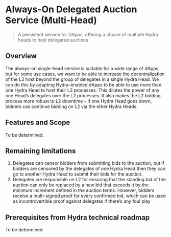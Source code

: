 # Always-On Delegated Auction Service (Multi-Head)

> A persistent service for DApps, offering a choice of multiple Hydra heads to host delegated auctions

## Overview

The always-on single-head service is suitable for a wide range of dApps, but for some use cases, we want to be able to increase the decentralization of the L2 host beyond the group of delegates in a single Hydra Head. We can do this by adapting Hydra-enabled dApps to be able to use more than one Hydra Head to host their L2 processes. This dilutes the power of any one Head’s delegates over the L2 processes. It also makes the L2 bidding process more robust to L2 downtime – if one Hydra Head goes down, bidders can continue bidding on L2 via the other Hydra Heads.


## Features and Scope

To be determined.


## Remaining limitations

1. Delegates can censor bidders from submitting bids to the auction, but if bidders are censored by the delegates of one Hydra Head then they can go to another Hydra Head to submit their bids for the auction.
2. Delegates are responsible on L2 for ensuring that the standing bid of the auction can only be replaced by a new bid that exceeds it by the minimum increment defined in the auction terms. However, bidders receive a multi-signed proof for every confirmed bid, which can be used as incontrovertible proof against delegates if there’s any foul play


## Prerequisites from Hydra technical roadmap

To be determined.
